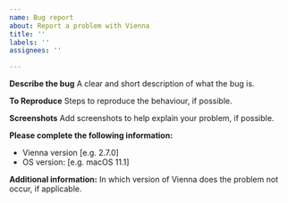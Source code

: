 ```yaml
---
name: Bug report
about: Report a problem with Vienna
title: ''
labels: ''
assignees: ''

---
```


**Describe the bug**
A clear and short description of what the bug is.

**To Reproduce**
Steps to reproduce the behaviour, if possible.

**Screenshots**
Add screenshots to help explain your problem, if possible.

**Please complete the following information:**
 - Vienna version [e.g. 2.7.0]
 - OS version: [e.g. macOS 11.1]

**Additional information:**
In which version of Vienna does the problem not occur, if applicable.
